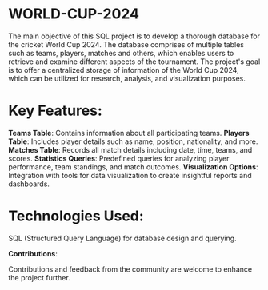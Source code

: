 # WORLD-CUP-2024
The main objective of this SQL project is to develop a thorough database for the cricket World Cup 2024. The database comprises of multiple tables such as teams, players, matches and others, which enables users to retrieve and examine different aspects of the tournament. The project's goal is to offer a centralized storage of information of the World Cup 2024, which can be utilized for research, analysis, and visualization purposes.


# Key Features:

**Teams Table**: Contains information about all participating teams.
**Players Table**: Includes player details such as name, position, nationality, and more.
**Matches Table**: Records all match details including date, time, teams, and scores.
**Statistics Queries**: Predefined queries for analyzing player performance, team standings, and match outcomes.
**Visualization Options**: Integration with tools for data visualization to create insightful reports and dashboards.


# Technologies Used:

SQL (Structured Query Language) for database design and querying.


**Contributions**:

Contributions and feedback from the community are welcome to enhance the project further.
